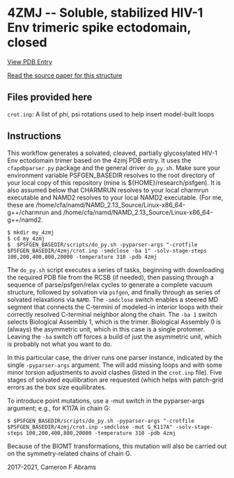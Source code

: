 # 4ZMJ -- Soluble, stabilized HIV-1 Env trimeric spike ectodomain, closed

[View PDB Entry](http://www.rcsb.org/structure/4ZMJ)

[Read the source paper for this structure](http://dx.doi.org/10.1038/nsmb.3051)

## Files provided here

`crot.inp`:  A list of phi, psi rotations used to help insert model-built loops

## Instructions

This workflow generates a solvated, cleaved, partially glycosylated HIV-1 Env ectodomain trimer based on the 4zmj PDB entry.  It uses the `cfapdbparser.py` package and the general driver `do_py.sh`.   Make sure your environment variable PSFGEN_BASEDIR resolves to the root directory of your local copy of this repository (mine is ${HOME}/research/psfgen).  It is also assumed below that CHARMRUN resolves to your local charmrun executable and NAMD2 resolves to your local NAMD2 executable.  (For me, these are /home/cfa/namd/NAMD_2.13_Source/Linux-x86_64-g++/charmrun and /home/cfa/namd/NAMD_2.13_Source/Linux-x86_64-g++/namd2.

```
$ mkdir my_4zmj
$ cd my_4zmj
$  $PSFGEN_BASEDIR/scripts/do_py.sh -pyparser-args "-crotfile $PSFGEN_BASEDIR/4zmj/crot.inp -smdclose -ba 1" -solv-stage-steps 100,200,400,800,20000 -temperature 310 -pdb 4zmj
```

The `do_py.sh` script executes a series of tasks, beginning with downloading the required PDB file from the RCSB (if needed), then passing through a sequence of parse/psfgen/relax cycles to generate a complete vacuum structure, followed by solvation via `psfgen`, and finally through as series of solvated relaxations via `NAMD`.  The `-smdclose` switch enables a steered MD segment that connects the C-termini of modeled-in interior loops with their correctly resolved C-terminal neighbor along the chain.  The `-ba 1` switch selects Biological Assembly 1, which is the trimer.  Biological Assembly 0 is (always) the asymmetric unit, which in this case is a single protomer.  Leaving the `-ba` switch off forces a build of just the asymmetric unit, which is probably not what you want to do.

In this particular case, the driver runs one parser instance, indicated by the single `-pyparser-args` argument.  The will add missing loops and with some minor torsion adjustments to avoid clashes (listed in the `crot.inp` file). Five stages of solvated equilibration are requested (which helps with patch-grid errors as the box size equilibrates.  

To introduce point mutations, use a -mut switch in the pyparser-args argument; e.g., for K117A in chain G:

```
$ $PSFGEN_BASEDIR/scripts/do_py.sh -pyparser-args "-crotfile $PSFGEN_BASEDIR/4zmj/crot.inp -smdclose -mut G_K117A" -solv-stage-steps 100,200,400,800,20000 -temperature 310 -pdb 4zmj
```

Because of the BIOMT transformations, this mutation will also be carried out on the symmetry-related chains of chain G.

2017-2021, Cameron F Abrams
